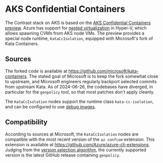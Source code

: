 # AKS Confidential Containers

The Contrast stack on AKS is based on the [AKS Confidential Containers preview].
Azure has support for [nested virtualization](nested-virt-internals) in Hyper-V, which allows spawning CVMs from AKS node VMs.
The preview provides a special node runtime, `KataCcIsolation`, equipped with Microsoft's fork of Kata Containers.

[AKS Confidential Containers preview]: https://learn.microsoft.com/en-us/azure/aks/confidential-containers-overview

## Sources

The forked code is available at <https://github.com/microsoft/kata-containers>.
The stated goal of Microsoft is to keep the fork somewhat close to upstream, and Microsoft engineers regularly backport selected commits from upstream Kata.
As of 2024-06-26, the codebases have diverged, in particular for the `genpolicy` tool, so that most patches don't apply cleanly.

The `KataCcIsolation` nodes support the runtime class `kata-cc-isolation`, and can be configured to use [debug images](../serial-console).

## Compatibility

According to sources at Microsoft, the `KataCcIsolation` nodes are compatible with the most recent version of the `az confcom` extension.
This extension is available at <https://github.com/Azure/azure-cli-extensions>.
Judging from the [version selection algorithm], the currently supported version is the latest GitHub release containing `genpolicy`.

[version selection algorithm]: https://github.com/Azure/azure-cli-extensions/blob/417b468/src/confcom/azext_confcom/kata_proxy.py#L39-L73
